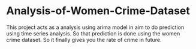 # Analysis-of-Women-Crime-Dataset
This project acts as a analysis using arima model in aim to do prediction using time series analysis. So that prediction is done using the women crime dataset. So it finally gives you the rate of crime in future.

